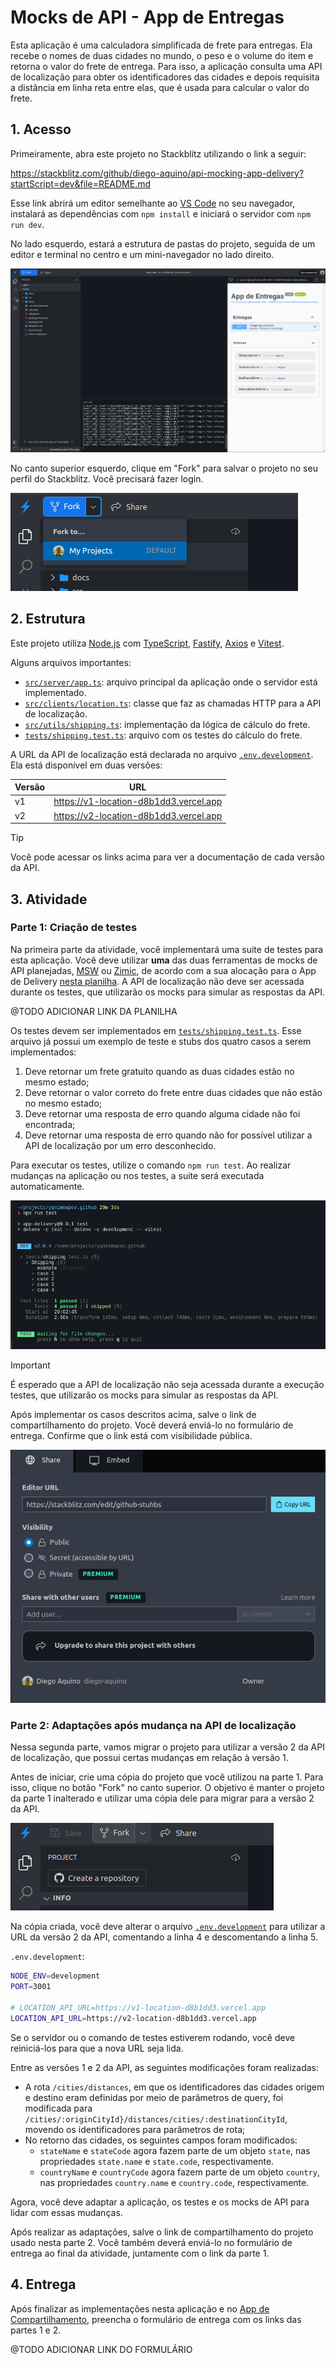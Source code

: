 # Mocks de API - App de Entregas

Esta aplicação é uma calculadora simplificada de frete para entregas. Ela recebe
o nomes de duas cidades no mundo, o peso e o volume do item e retorna o valor do
frete de entrega. Para isso, a aplicação consulta uma API de localização para
obter os identificadores das cidades e depois requisita a distância em linha
reta entre elas, que é usada para calcular o valor do frete.

## 1. Acesso

Primeiramente, abra este projeto no Stackblitz utilizando o link a seguir:

https://stackblitz.com/github/diego-aquino/api-mocking-app-delivery?startScript=dev&file=README.md

Esse link abrirá um editor semelhante ao
[VS Code](https://code.visualstudio.com) no seu navegador, instalará as
dependências com `npm install` e iniciará o servidor com `npm run dev`.

No lado esquerdo, estará a estrutura de pastas do projeto, seguida de um editor
e terminal no centro e um mini-navegador no lado direito.

![Projeto aberto no Stackblitz](./docs/images/project-opened-on-stackblitz.png)

No canto superior esquerdo, clique em "Fork" para salvar o projeto no seu perfil
do Stackblitz. Você precisará fazer login.

![Botão para cópia do projeto no Stackblitz](./docs/images/stackblitz-fork.png)

## 2. Estrutura

Este projeto utiliza [Node.js](https://nodejs.org) com
[TypeScript](https://www.typescriptlang.org), [Fastify](https://fastify.dev),
[Axios](https://axios-http.com) e [Vitest](https://vitest.dev).

Alguns arquivos importantes:

- [`src/server/app.ts`](./src/server/app.ts): arquivo principal da aplicação
  onde o servidor está implementado.
- [`src/clients/location.ts`](./src/clients/location.ts): classe que faz as
  chamadas HTTP para a API de localização.
- [`src/utils/shipping.ts`](./src/utils/shipping.ts): implementação da lógica de
  cálculo do frete.
- [`tests/shipping.test.ts`](./tests/shipping.test.ts): arquivo com os testes do
  cálculo do frete.

A URL da API de localização está declarada no arquivo
[`.env.development`](./.env.development). Ela está disponível em duas versões:

| Versão | URL                                    |
| ------ | -------------------------------------- |
| v1     | https://v1-location-d8b1dd3.vercel.app |
| v2     | https://v2-location-d8b1dd3.vercel.app |

> [!TIP]
>
> Você pode acessar os links acima para ver a documentação de cada versão da
> API.

## 3. Atividade

### Parte 1: Criação de testes

Na primeira parte da atividade, você implementará uma suite de testes para esta
aplicação. Você deve utilizar **uma** das duas ferramentas de mocks de API
planejadas, [MSW](https://mswjs.io) ou
[Zimic](https://github.com/zimicjs/zimic), de acordo com a sua alocação para o
App de Delivery [nesta planilha](). A API de localização não deve ser acessada
durante os testes, que utilizarão os mocks para simular as respostas da API.

@TODO ADICIONAR LINK DA PLANILHA

Os testes devem ser implementados em
[`tests/shipping.test.ts`](./tests/shipping.test.ts). Esse arquivo já possui um
exemplo de teste e stubs dos quatro casos a serem implementados:

1. Deve retornar um frete gratuito quando as duas cidades estão no mesmo estado;
2. Deve retornar o valor correto do frete entre duas cidades que não estão no
   mesmo estado;
3. Deve retornar uma resposta de erro quando alguma cidade não foi encontrada;
4. Deve retornar uma resposta de erro quando não for possível utilizar a API de
   localização por um erro desconhecido.

Para executar os testes, utilize o comando `npm run test`. Ao realizar mudanças
na aplicação ou nos testes, a suite será executada automaticamente.

![Executando os testes no Stackblitz](./docs/images/stackblitz-tests.png)

> [!IMPORTANT]
>
> É esperado que a API de localização não seja acessada durante a execução
> testes, que utilizarão os mocks para simular as respostas da API.

Após implementar os casos descritos acima, salve o link de compartilhamento do
projeto. Você deverá enviá-lo no formulário de entrega. Confirme que o link está
com visibilidade pública.

![Compartilhando o projeto no Stackblitz](./docs/images/stackblitz-sharing.png)

### Parte 2: Adaptações após mudança na API de localização

Nessa segunda parte, vamos migrar o projeto para utilizar a versão 2 da API de
localização, que possui certas mudanças em relação à versão 1.

Antes de iniciar, crie uma cópia do projeto que você utilizou na parte 1. Para
isso, clique no botão "Fork" no canto superior. O objetivo é manter o projeto da
parte 1 inalterado e utilizar uma cópia dele para migrar para a versão 2 da API.

![Botão para cópia do projeto no Stackblitz](./docs/images/stackblitz-refork.png)

Na cópia criada, você deve alterar o arquivo
[`.env.development`](./.env.development) para utilizar a URL da versão 2 da API,
comentando a linha 4 e descomentando a linha 5.

`.env.development`:

```bash
NODE_ENV=development
PORT=3001

# LOCATION_API_URL=https://v1-location-d8b1dd3.vercel.app
LOCATION_API_URL=https://v2-location-d8b1dd3.vercel.app
```

Se o servidor ou o comando de testes estiverem rodando, você deve reiniciá-los
para que a nova URL seja lida.

Entre as versões 1 e 2 da API, as seguintes modificações foram realizadas:

- A rota `/cities/distances`, em que os identificadores das cidades origem e
  destino eram definidas por meio de parâmetros de query, foi modificada para
  `/cities/:originCityId}/distances/cities/:destinationCityId`, movendo os
  identificadores para parâmetros de rota;
- No retorno das cidades, os seguintes campos foram modificados:
  - `stateName` e `stateCode` agora fazem parte de um objeto `state`, nas
    propriedades `state.name` e `state.code`, respectivamente.
  - `countryName` e `countryCode` agora fazem parte de um objeto `country`, nas
    propriedades `country.name` e `country.code`, respectivamente.

Agora, você deve adaptar a aplicação, os testes e os mocks de API para lidar com
essas mudanças.

Após realizar as adaptações, salve o link de compartilhamento do projeto usado
nesta parte 2. Você também deverá enviá-lo no formulário de entrega ao final da
atividade, juntamente com o link da parte 1.

## 4. Entrega

Após finalizar as implementações nesta aplicação e no
[App de Compartilhamento](https://github.com/diego-aquino/api-mocking-app-sharing),
preencha o formulário de entrega com os links das partes 1 e 2.

@TODO ADICIONAR LINK DO FORMULÁRIO
